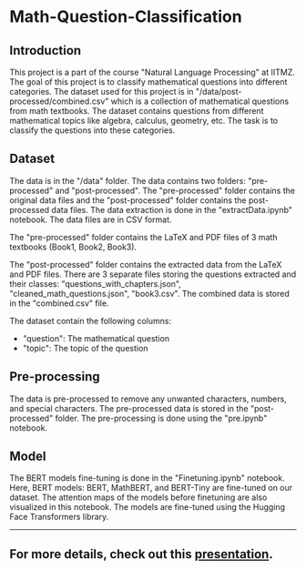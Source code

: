 # Math-Question-Classification

## Introduction
This project is a part of the course "Natural Language Processing" at IITMZ. The goal of this project is to classify mathematical questions into different categories. The dataset used for this project is in "/data/post-processed/combined.csv" which is a collection of mathematical questions from math textbooks. The dataset contains questions from different mathematical topics like algebra, calculus, geometry, etc. The task is to classify the questions into these categories.

## Dataset
The data is in the "/data" folder. The data contains two folders: "pre-processed" and "post-processed". The "pre-processed" folder contains the original data files and the "post-processed" folder contains the post-processed data files. The data extraction is done in the "extractData.ipynb" notebook. The data files are in CSV format.

The "pre-processed" folder contains the LaTeX and PDF files of 3 math textbooks (Book1, Book2, Book3).

The "post-processed" folder contains the extracted data from the LaTeX and PDF files. There are 3 separate files storing the questions extracted and their classes: "questions_with_chapters.json", "cleaned_math_questions.json", "book3.csv". The combined data is stored in the "combined.csv" file.

The dataset contain the following columns:
- "question": The mathematical question
- "topic": The topic of the question

## Pre-processing
The data is pre-processed to remove any unwanted characters, numbers, and special characters. The pre-processed data is stored in the "post-processed" folder. The pre-processing is done using the "pre.ipynb" notebook.

## Model
The BERT models fine-tuning is done in the "Finetuning.ipynb" notebook. Here, BERT models: BERT, MathBERT, and BERT-Tiny are fine-tuned on our dataset. The attention maps of the models before finetuning are also visualized in this notebook. The models are fine-tuned using the Hugging Face Transformers library. 

---

## For more details, check out this [presentation](https://www.canva.com/design/DAGgQnMn_1M/e_bIbQ1eKcsS5iedKhfmow/view?utm_content=DAGgQnMn_1M&utm_campaign=designshare&utm_medium=link2&utm_source=uniquelinks&utlId=h7284341ff2).
